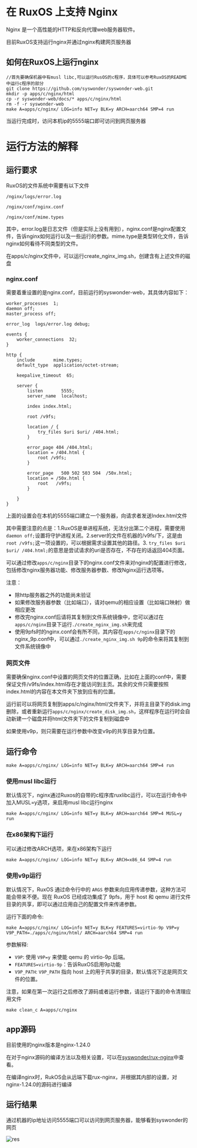 # **在 RuxOS 上支持 Nginx**

Nginx 是一个高性能的HTTP和反向代理web服务器软件。

目前RuxOS支持运行nginx并通过nginx构建网页服务器

## 如何在RuxOS上运行nginx

```shell
//首先要确保机器中有musl libc,可以运行RusOS的c程序，具体可以参考RuxOS的README中运行c程序的部分
git clone https://github.com/syswonder/syswonder-web.git
mkdir -p apps/c/nginx/html
cp -r syswonder-web/docs/* apps/c/nginx/html
rm -f -r syswonder-web
make A=apps/c/nginx/ LOG=info NET=y BLK=y ARCH=aarch64 SMP=4 run
```

当运行完成时，访问本机ip的5555端口即可访问到网页服务器

# 运行方法的解释

## 运行要求

RuxOS的文件系统中需要有以下文件

`/nginx/logs/error.log`

`/nginx/conf/nginx.conf`

`/nginx/conf/mime.types`

其中，error.log是日志文件（但是实际上没有用到），nginx.conf是nginx配置文件，告诉nginx如何运行以及一些运行的参数。mime.type是类型转化文件，告诉nginx如何看待不同类型的文件。

在apps/c/nginx文件中，可以运行create_nginx_img.sh，创建含有上述文件的磁盘

### nginx.conf

需要着重设置的是nginx.conf，目前运行的syswonder-web，其具体内容如下：

```nginx
worker_processes  1;
daemon off;
master_process off;

error_log  logs/error.log debug;

events {
    worker_connections  32;
}

http {
    include       mime.types;
    default_type  application/octet-stream;

    keepalive_timeout  65;

    server {
        listen       5555;
        server_name  localhost;

        index index.html;
    
        root /v9fs;

        location / {
            try_files $uri $uri/ /404.html;
        }

        error_page 404 /404.html;
        location = /404.html {
            root /v9fs;
        }

        error_page   500 502 503 504  /50x.html;
        location = /50x.html {
            root   /v9fs;
        }

    }
}
```

上面的设置会在本机的5555端口建立一个服务器，向请求者发送Index.html文件

其中需要注意的点是：1.RuxOS是单进程系统，无法分出第二个进程，需要使用`daemon off;`设置将守护进程关闭。2.server的文件在机器的/v9fs/下，这是由`root /v9fs;`这一项设置的，可以根据需求设置其他的路径。3. `try_files $uri $uri/ /404.html;`的意思是尝试请求的uri是否存在，不存在的话返回404页面。

可以通过修改`apps/c/nginx`目录下的nginx.conf文件来对nginx的配置进行修改，包括修改nginx服务器功能、修改服务器参数、修改Nginx运行选项等。

注意：

* 除http服务器之外的功能尚未验证
* 如果修改服务器参数（比如端口），请对qemu的相应设置（比如端口映射）做相应更改
* 修改完nginx.conf后请将其复制到文件系统镜像中，您可以通过在`apps/c/nginx`目录下运行`./create_nginx_img.sh`来完成
* 使用9pfs时的nginx.conf会有所不同，其内容在`apps/c/nginx`目录下的nginx_9p.conf中，可以通过`./create_nginx_img.sh 9p`的命令来将其复制到文件系统镜像中

### 网页文件

需要确保nginx.conf中设置的网页文件的位置正确，比如在上面的conf中，需要保证文件/v9fs/index.html存在才能访问到主页。其余的文件只需要按照index.html的内容在本文件夹下放到应有的位置。

运行前可以将网页复制到apps/c/nginx/html/文件夹下，并将主目录下的disk.img删除，或者重新运行`apps/c/nginx/create_disk_img.sh`，这样程序在运行时会自动新建一个磁盘并将html文件夹下的文件复制到磁盘中

如果使用v9p，则只需要在运行参数中改变v9p的共享目录为位置。

## 运行命令

```shell
make A=apps/c/nginx/ LOG=info NET=y BLK=y ARCH=aarch64 SMP=4 run
```

### 使用musl libc运行

默认情况下，nginx通过Ruxos的自带的c程序库ruxlibc运行，可以在运行命令中加入MUSL=y选项，来启用musl libc运行nginx

```shell
make A=apps/c/nginx/ LOG=info NET=y BLK=y ARCH=aarch64 SMP=4 MUSL=y run
```

### 在x86架构下运行

可以通过修改ARCH选项，来在x86架构下运行

```shell
make A=apps/c/nginx/ LOG=info NET=y BLK=y ARCH=x86_64 SMP=4 run
```

### 使用v9p运行

默认情况下，RuxOS 通过命令行中的 `ARGS` 参数来向应用传递参数，这种方法可能会带来不便。现在 RuxOS 已经成功集成了 9pfs，用于 host 和 qemu 进行文件目录的共享，即可以通过应用自己的配置文件来传递参数。

运行下面的命令:

```shell
make A=apps/c/nginx/ LOG=info NET=y BLK=y FEATURES=virtio-9p V9P=y V9P_PATH=./apps/c/nginx/html/ ARCH=aarch64 SMP=4 run
```

参数解释:

* `V9P`: 使用 `V9P=y` 来使能 qemu 的 virtio-9p 后端。
* `FEATURES=virtio-9p`：告诉RuxOS启用9p功能
* `V9P_PATH`: `V9P_PATH` 指向 host 上的用于共享的目录，默认情况下这是网页文件的位置。

注意，如果在第一次运行之后修改了源码或者运行参数，请运行下面的命令清理应用文件

```shell
make clean_c A=apps/c/nginx
```

## app源码

目前使用的nginx版本是nginx-1.24.0

在对于nginx源码的编译方法以及相关设置，可以在[syswonder/rux-nginx](https://github.com/syswonder/rux-nginx)中查看。

在编译nginx时，RukOS会从远端下载rux-nginx，并根据其内部的设置，对nginx-1.24.0的源码进行编译

## 运行结果

通过机器的ip地址访问5555端口可以访问到网页服务器，能够看到syswonder的网页

![res](img/res.png)
